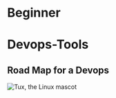 # Beginner
# Devops-Tools
## Road Map for a Devops
![Tux, the Linux mascot](/Beginner-/Devops-roadMap.png)
